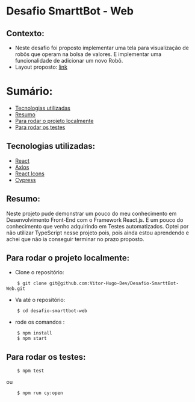 # Desafio SmarttBot - Web

## Contexto:

- Neste desafio foi proposto implementar uma tela para visualização de robôs que operam na bolsa de valores. E implementar uma funcionalidade de adicionar um novo Robô.
- Layout proposto: [link](https://www.figma.com/file/uYrpLDKFU2JcuFJM9uPyri/Teste-Front-end?node-id=0%3A1)


# Sumário:
- [Tecnologias utilizadas](#Tecnologias-utilizadas)
- [Resumo](#Resumo)
- [Para rodar o projeto localmente](#Para-rodar-o-projeto-localmente)
- [Para rodar os testes](#Para-rodar-os-testes)

## Tecnologias utilizadas:

- [React](https://pt-br.reactjs.org/docs/getting-started.html)
- [Axios](https://www.npmjs.com/package/axios)
- [React Icons](https://react-icons.github.io/react-icons/)
- [Cypress](https://docs.cypress.io/guides/overview/why-cypress)

## Resumo:

Neste projeto pude demonstrar um pouco do meu conhecimento em Desenvolvimento Front-End com o Framework React.js. E um pouco do conhecimento que venho adquirindo em Testes automatizados. Optei por não utilizar TypeScript nesse projeto pois, pois ainda estou aprendendo e achei que não ia conseguir terminar no prazo proposto.

## Para rodar o projeto localmente:

- Clone o repositório:
```
	$ git clone git@github.com:Vitor-Hugo-Dev/Desafio-SmarttBot-Web.git
```
- Va até o repositório: 
```
	$ cd desafio-smarttbot-web
```
- rode os comandos :
```
	$ npm install
	$ npm start
```

## Para rodar os testes:

```
	$ npm test
```
ou

```
	$ npm run cy:open
```
